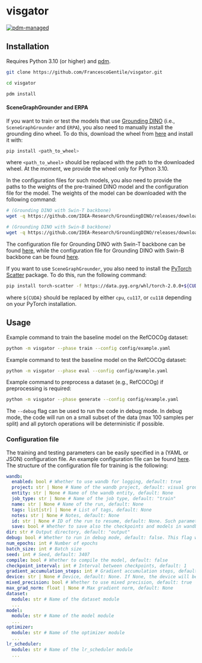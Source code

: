 # visgator

[![pdm-managed](https://img.shields.io/badge/pdm-managed-blueviolet)](https://pdm.fming.dev)

## Installation

Requires Python 3.10 (or higher) and [pdm](https://github.com/pdm-project/pdm).

```bash
git clone https://github.com/FrancescoGentile/visgator.git

cd visgator

pdm install
```

#### SceneGraphGrounder and ERPA

If you want to train or test the models that use [Grounding DINO](https://github.com/IDEA-Research/GroundingDINO/) (i.e., `SceneGraphGrounder` and `ERPA`), you also need to manually install the grounding dino wheel. To do this, download the wheel from [here](https://drive.google.com/drive/folders/11PPyjgCc6rV5km6_t8nisr69Y7pThP_g?usp=sharing) and install it with:

```bash
pip install <path_to_wheel>
```

where `<path_to_wheel>` should be replaced with the path to the downloaded wheel. At the moment, we provide the wheel only for Python 3.10.

In the configuration files for such models, you also need to provide the paths to the weights of the pre-trained DINO model and the configuration file for the model. The weights of the model can be downloaded with the following command:

```bash
# (Grounding DINO with Swin-T backbone)
wget -q https://github.com/IDEA-Research/GroundingDINO/releases/download/v0.1.0-alpha/groundingdino_swint_ogc.pth

# (Grounding DINO with Swin-B backbone)
wget -q https://github.com/IDEA-Research/GroundingDINO/releases/download/v0.1.0-alpha2/groundingdino_swinb_cogcoor.pth
```

The configuration file for Grounding DINO with Swin-T backbone can be found [here](config/GroundingDINO_SwinT_OGC.py), while the configuration file for Grounding DINO with Swin-B backbone can be found [here](config/GroundingDINO_SwinB_cfg.py).

If you want to use `SceneGraphGrounder`, you also need to install the [PyTorch Scatter](https://github.com/rusty1s/pytorch_scatter) package. To do this, run the following command:

```bash
pip install torch-scatter -f https://data.pyg.org/whl/torch-2.0.0+${CUDA}.html
```

where `${CUDA}` should be replaced by either `cpu`, `cu117`, or `cu118` depending on your PyTorch installation.

## Usage

Example command to train the baseline model on the RefCOCOg dataset:

```bash
python -m visgator --phase train --config config/example.yaml
```

Example command to test the baseline model on the RefCOCOg dataset:

```bash
python -m visgator --phase eval --config config/example.yaml
```

Example command to preprocess a dataset (e.g., RefCOCOg) if preprocessing is required:

```bash
python -m visgator --phase generate --config config/example.yaml
```

The `--debug` flag can be used to run the code in debug mode. In debug mode, the code will run on a small subset of the data (max 100 samples per split) and all pytorch operations will be deterministic if possible.

### Configuration file

The training and testing parameters can be easily specified in a (YAML or JSON) configuration file. An example configuration file can be found [here](config/example.yaml). The structure of the configuration file for training is the following:

```yaml
wandb:
  enabled: bool # Whether to use wandb for logging, default: true
  project: str | None # Name of the wandb project, default: visual grounding
  entity: str | None # Name of the wandb entity, default: None
  job_type: str | None # Name of the job type, default: "train"
  name: str | None # Name of the run, default: None
  tags: list[str] | None # List of tags, default: None
  notes: str | None # Notes, default: None
  id: str | None # ID of the run to resume, default: None. Such parameter is necessary if you want to resume a run from a remote checkpoint. If you want to resume a run from a local directory (with a wandb subfolder), you can simply specify the output directory of the run.
  save: bool # Whether to save also the checkpoints and models in wandb, default: false
dir: str # Output directory, default: "output"
debug: bool # Whether to run in debug mode, default: false. This flag will be overwritten if the --debug flag is passed to the script.
num_epochs: int # Number of epochs
batch_size: int # Batch size
seed: int # Seed, default: 3407
compile: bool # Whether to compile the model, default: false
checkpoint_interval: int # Interval between checkpoints, default: 1
gradient_accumulation_steps: int # Gradient accumulation steps, default: 1
device: str | None # Device, default: None. If None, the device will be automatically selected (CUDA if available, CPU otherwise).
mixed_precision: bool # Whether to use mixed precision, default: true
max_grad_norm: float | None # Max gradient norm, default: None
dataset:
  module: str # Name of the dataset module
  ...
model:
  module: str # Name of the model module
  ...
optimizer:
  module: str # Name of the optimizer module
  ...
lr_scheduler:
  module: str # Name of the lr_scheduler module
  ...
```
